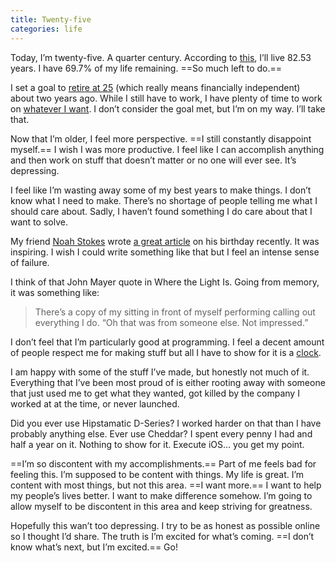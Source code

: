 ```yaml
---
title: Twenty-five
categories: life
---
```


Today, I’m twenty-five. A quarter century. According to [this](http://gosset.wharton.upenn.edu/mortality/perl/CalcForm.html), I’ll live 82.53 years. I have 69.7% of my life remaining. ==So much left to do.==

I set a goal to [retire at 25](/retiring-at-25) (which really means financially independent) about two years ago. While I still have to work, I have plenty of time to work on [whatever I want](http://usewhiskey.com). I don’t consider the goal met, but I’m on my way. I’ll take that.

Now that I’m older, I feel more perspective. ==I still constantly disappoint myself.== I wish I was more productive. I feel like I can accomplish anything and then work on stuff that doesn’t matter or no one will ever see. It’s depressing.

I feel like I’m wasting away some of my best years to make things. I don’t know what I need to make. There’s no shortage of people telling me what I should care about. Sadly, I haven’t found something I do care about that I want to solve.

My friend [Noah Stokes](https://twitter.com/motherfuton) wrote [a great article](http://esbueno.noahstokes.com/post/72956535404/thirty-seven) on his birthday recently. It was inspiring. I wish I could write something like that but I feel an intense sense of failure.

I think of that John Mayer quote in Where the Light Is. Going from memory, it was something like:

> There’s a copy of my sitting in front of myself performing calling out everything I do. “Oh that was from someone else. Not impressed.”

I don’t feel that I’m particularly good at programming. I feel a decent amount of people respect me for making stuff but all I have to show for it is a [clock](https://github.com/soffes/clock-saver).

I am happy with some of the stuff I’ve made, but honestly not much of it. Everything that I’ve been most proud of is either rooting away with someone that just used me to get what they wanted, got killed by the company I worked at at the time, or never launched.

Did you ever use Hipstamatic D-Series? I worked harder on that than I have probably anything else. Ever use Cheddar? I spent every penny I had and half a year on it. Nothing to show for it. Execute iOS… you get my point.

==I’m so discontent with my accomplishments.== Part of me feels bad for feeling this. I’m supposed to be content with things. My life is great. I’m content with most things, but not this area. ==I want more.== I want to help my people’s lives better. I want to make difference somehow. I’m going to allow myself to be discontent in this area and keep striving for greatness.

Hopefully this wan’t too depressing. I try to be as honest as possible online so I thought I’d share. The truth is I’m excited for what’s coming. ==I don’t know what’s next, but I’m excited.== Go!
